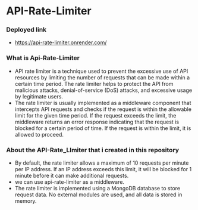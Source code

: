 # API-Rate-Limiter

### Deployed link
- https://api-rate-limiter.onrender.com/

### What is Api-Rate-Limiter
- API rate limiter is a technique used to prevent the excessive use of API resources by limiting the number of requests that can be made within a certain time period. 
The rate limiter helps to protect the API from malicious attacks, denial-of-service (DoS) attacks, and excessive usage by legitimate users.
- The rate limiter is usually implemented as a middleware component that intercepts API requests and checks if the request is within the allowable limit for the given time period.
If the request exceeds the limit, the middleware returns an error response indicating that the request is blocked for a certain period of time. If the request is within the limit, it is allowed to proceed.


### About the API-Rate_LImiter that i created in this repository
- By default, the rate limiter allows a maximum of 10 requests per minute per IP address. If an IP address exceeds this limit, it will be blocked for 1 minute before it can make additional requests.
- we can use api-rate-limiter as a middleware.
- The rate limiter is implemented using a MongoDB database to store request data. No external modules are used, and all data is stored in memory.

